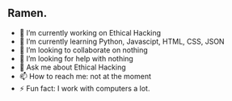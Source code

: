 ## Ramen.

- 🔭 I’m currently working on Ethical Hacking
- 🌱 I’m currently learning Python, Javascipt, HTML, CSS, JSON
- 👯 I’m looking to collaborate on nothing
- 🤔 I’m looking for help with nothing 
- 💬 Ask me about Ethical Hacking
- 📫 How to reach me: not at the moment
- ⚡ Fun fact: I work with computers a lot.
